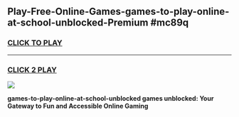 
## Play-Free-Online-Games-games-to-play-online-at-school-unblocked-Premium #mc89q
<h3>
<a href="https://premium.freeplayer.one?title=games-to-play-online-at-school-unblocked&ref=8M">CLICK TO PLAY</a></h3>
<hr>

<h3>
<a href="https://premium.freeplayer.one?title=games-to-play-online-at-school-unblocked&ref=8M">CLICK 2 PLAY</a>
  
</h3>

<a href="https://premium.freeplayer.one?title=games-to-play-online-at-school-unblocked&ref=8M"><img src="https://clearcache.store/games.png"></a>


**games-to-play-online-at-school-unblocked games unblocked: Your Gateway to Fun and Accessible Online Gaming**
